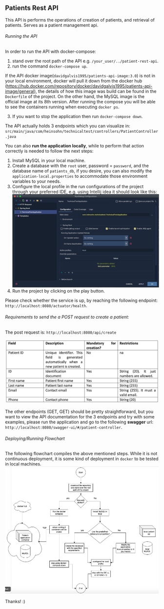 ## **Patients Rest API**
This API is performs the operations of creation of patients, and retrieval of patients. Serves as a patient management api.

###### Running the API
In order to run the API with docker-compose: 
1. stand over the root path of the API e.g. `/your_user/../patient-rest-api`.
2. run the command `docker-compose up`.

If the API docker image(`davidgalvis1995/patients-api-image:3.0`) is not in your local environment, docker will pull it down from the docker hub (https://hub.docker.com/repository/docker/davidgalvis1995/patients-api-image/general), the details of how this image was build can be found in the `Dockerfile` of the project. On the other hand, the MySQL image is the official image at its 8th version. After running the compose you will be able  to see the containers running when executing `docker ps`.

3. If you want to stop the application then run `docker-compose down`.

The API actually holds 3 endpoints which you can visualize in:
`src/main/java/com/heinsohn/technicaltest/controllers/PatientController.java`

You can also **run the application locally**, while to perform that action correctly is needed to follow the next steps:
1. Install MySQL in your local machine.
2. Create a database with the `root` user, password = `password`, and the database name of `patients_db`, if you desire, you can also modify the `application-local.properties` to accommodate those environment variables to your needs.
3. Configure the local profile in the run configurations of the project through your preferred IDE, e.g. using Intellij idea it should look like this:
![src/main/resources/images/activating-local-profile-in-IDE.png](src/main/resources/images/activating-local-profile-in-IDE.png)
4. Run the project by clicking on the play button.

Please check whether the service is up, by reaching the following endpoint:
`http://localhost:8080/actuator/health`.

###### Requirements to send the a POST request to create a patient:
The post request is: `http://localhost:8080/api/create`

![src/main/resources/images/post-body-parameters-requiremets.png](src/main/resources/images/post-body-parameters-requiremets.png)

The other endpoints (GET, GET) should be pretty straightforward, but you want to view the API documentation for the 3 endpoints and try with some examples, please run the application and go to the following **swagger** url:
`http://localhost:8080/swagger-ui/#/patient-controller`.

###### Deploying/Running Flowchart
The following flowchart compiles the above mentioned steps. While it is not continuous deployment, it is some kind of deployment in `docker` to be tested in local machines.
![src/main/resources/images/deploying-flowchart.png](src/main/resources/images/deploying-flowchart.png)

Thanks! :)
